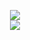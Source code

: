 
<p align="center">
  <image src="https://i.imgur.com/fPPai67.png">
    <br>
<image src="https://media.discordapp.net/attachments/1036605748794363924/1225685194355511376/Olimar_SSB4.png?ex=662e8d8a&is=662d3c0a&hm=3dd9a0d1ab47cab1df627eb386d13f9c2c8551631af7ad92e45ac53b9dd7f265&=&format=webp&quality=lossless">









<!--
**deathdelivery/deathdelivery** is a ✨ _special_ ✨ repository because its `README.md` (this file) appears on your GitHub profile.

Here are some ideas to get you started:

- 🔭 I’m currently working on ...
- 🌱 I’m currently learning ...
- 👯 I’m looking to collaborate on ...
- 🤔 I’m looking for help with ...
- 💬 Ask me about ...
- 📫 How to reach me: ...
- 😄 Pronouns: ...
- ⚡ Fun fact: ...
-->
